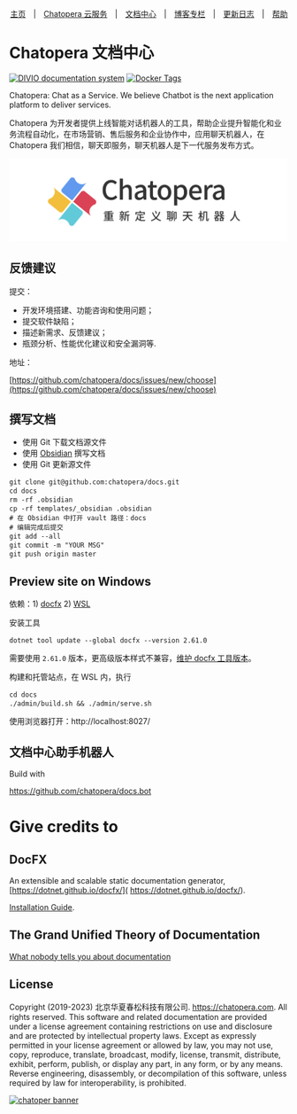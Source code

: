 <div align=right>

[主页](https://www.chatopera.com/)　|　[Chatopera 云服务](https://bot.chatopera.com/)　|　[文档中心](https://docs.chatopera.com)　|　[博客专栏](https://chatopera.blog.csdn.net/)　|　[更新日志](https://status.chatopera.com)　|　[帮助](https://github.com/chatopera/docs/issues/new/choose)

</div>

# Chatopera 文档中心

[![DIVIO documentation system](https://img.shields.io/badge/DIVIO-Documentation%20System-blue)](https://documentation.divio.com/) [![Docker Tags](https://raw.githubusercontent.com/hailiang-wang/Rishit-dagli/master/badges/docker.svg)](https://hub.docker.com/repository/docker/chatopera/docs/tags?page=1&ordering=last_updated "Get Latest Docker Images")

Chatopera: Chat as a Service. We believe Chatbot is the next application platform to deliver services.

Chatopera 为开发者提供上线智能对话机器人的工具，帮助企业提升智能化和业务流程自动化，在市场营销、售后服务和企业协作中，应用聊天机器人，在 Chatopera 我们相信，聊天即服务，聊天机器人是下一代服务发布方式。

![](docfx_project/images/chatopera_brand_20230209122156.png)

## 反馈建议

提交：

- 开发环境搭建、功能咨询和使用问题；
- 提交软件缺陷；
- 描述新需求、反馈建议；
- 瓶颈分析、性能优化建议和安全漏洞等.

地址：

[https://github.com/chatopera/docs/issues/new/choose](https://github.com/chatopera/docs/issues/new/choose)

## 撰写文档 

* 使用 Git 下载文档源文件
* 使用 [Obsidian](https://obsidian.md/) 撰写文档
* 使用 Git 更新源文件

```
git clone git@github.com:chatopera/docs.git
cd docs
rm -rf .obsidian
cp -rf templates/_obsidian .obsidian
# 在 Obsidian 中打开 vault 路径：docs
# 编辑完成后提交
git add --all
git commit -m "YOUR MSG"
git push origin master
```

## Preview site on Windows

依赖：1) [docfx](https://dotnet.github.io/docfx/) 2) [WSL](https://github.com/microsoft/WSL)

安装工具

```
dotnet tool update --global docfx --version 2.61.0
```

需要使用 `2.61.0` 版本，更高级版本样式不兼容，[维护 docfx 工具版本](https://github.com/chatopera/docs/issues/71)。

构建和托管站点，在 WSL 内，执行

```
cd docs
./admin/build.sh && ./admin/serve.sh
```

使用浏览器打开：http://localhost:8027/


## 文档中心助手机器人

Build with

<https://github.com/chatopera/docs.bot>

# Give credits to

## DocFX

An extensible and scalable static documentation generator, [https://dotnet.github.io/docfx/]( https://dotnet.github.io/docfx/).

[Installation Guide](./INSTALLATION.md).

## The Grand Unified Theory of Documentation

[What nobody tells you about documentation](https://documentation.divio.com/)

## License

Copyright (2019-2023) 北京华夏春松科技有限公司. <https://chatopera.com>. All rights reserved.
This software and related documentation are provided under a license agreement containing restrictions on use and disclosure and are protected by intellectual property laws.
Except as expressly permitted in your license agreement or allowed by law, you may not use, copy, reproduce, translate, broadcast, modify, license, transmit, distribute, exhibit, perform, publish, or display any part, in any form, or by any means. Reverse engineering, disassembly, or decompilation of this software, unless required by law for interoperability, is prohibited.

[![chatoper banner][co-banner-image]][co-url]

[co-banner-image]: https://user-images.githubusercontent.com/3538629/42383104-da925942-8168-11e8-8195-868d5fcec170.png
[co-url]: https://www.chatopera.com
